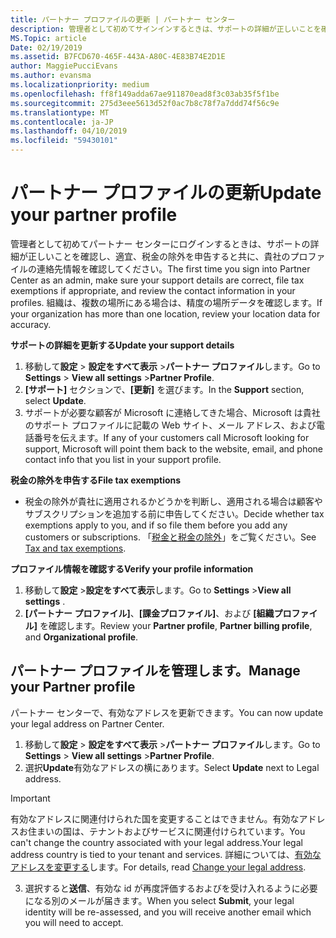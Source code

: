 ```yaml
---
title: パートナー プロファイルの更新 | パートナー センター
description: 管理者として初めてサインインするときは、サポートの詳細が正しいことを確認し、適宜、税金の除外を申告すると共に、貴社のプロファイルの連絡先情報を確認してください。
MS.Topic: article
Date: 02/19/2019
ms.assetid: B7FCD670-465F-443A-A80C-4E83B74E2D1E
author: MaggiePucciEvans
ms.author: evansma
ms.localizationpriority: medium
ms.openlocfilehash: ff8f149adda67ae911870ead8f3c03ab35f5f1be
ms.sourcegitcommit: 275d3eee5613d52f0ac7b8c78f7a7ddd74f56c9e
ms.translationtype: MT
ms.contentlocale: ja-JP
ms.lasthandoff: 04/10/2019
ms.locfileid: "59430101"
---
```

# <a name="update-your-partner-profile"></a><span data-ttu-id="59434-103">パートナー プロファイルの更新</span><span class="sxs-lookup"><span data-stu-id="59434-103">Update your partner profile</span></span>


<span data-ttu-id="59434-104">管理者として初めてパートナー センターにログインするときは、サポートの詳細が正しいことを確認し、適宜、税金の除外を申告すると共に、貴社のプロファイルの連絡先情報を確認してください。</span><span class="sxs-lookup"><span data-stu-id="59434-104">The first time you sign into Partner Center as an admin, make sure your support details are correct, file tax exemptions if appropriate, and review the contact information in your profiles.</span></span> <span data-ttu-id="59434-105">組織は、複数の場所にある場合は、精度の場所データを確認します。</span><span class="sxs-lookup"><span data-stu-id="59434-105">If your organization has more than one location, review your location data for accuracy.</span></span>

**<span data-ttu-id="59434-106">サポートの詳細を更新する</span><span class="sxs-lookup"><span data-stu-id="59434-106">Update your support details</span></span>**

1.  <span data-ttu-id="59434-107">移動して**設定** &gt; **設定をすべて表示** &gt;**パートナー プロファイル**します。</span><span class="sxs-lookup"><span data-stu-id="59434-107">Go to **Settings** &gt; **View all settings** &gt;**Partner Profile**.</span></span>
2.  <span data-ttu-id="59434-108">**[サポート]** セクションで、**[更新]** を選びます。</span><span class="sxs-lookup"><span data-stu-id="59434-108">In the **Support** section, select **Update**.</span></span>
3.  <span data-ttu-id="59434-109">サポートが必要な顧客が Microsoft に連絡してきた場合、Microsoft は貴社のサポート プロファイルに記載の Web サイト、メール アドレス、および電話番号を伝えます。</span><span class="sxs-lookup"><span data-stu-id="59434-109">If any of your customers call Microsoft looking for support, Microsoft will point them back to the website, email, and phone contact info that you list in your support profile.</span></span>

**<span data-ttu-id="59434-110">税金の除外を申告する</span><span class="sxs-lookup"><span data-stu-id="59434-110">File tax exemptions</span></span>**

-   <span data-ttu-id="59434-111">税金の除外が貴社に適用されるかどうかを判断し、適用される場合は顧客やサブスクリプションを追加する前に申告してください。</span><span class="sxs-lookup"><span data-stu-id="59434-111">Decide whether tax exemptions apply to you, and if so file them before you add any customers or subscriptions.</span></span> <span data-ttu-id="59434-112">「[税金と税金の除外](tax-and-tax-exemptions.md)」をご覧ください。</span><span class="sxs-lookup"><span data-stu-id="59434-112">See [Tax and tax exemptions](tax-and-tax-exemptions.md).</span></span>

**<span data-ttu-id="59434-113">プロファイル情報を確認する</span><span class="sxs-lookup"><span data-stu-id="59434-113">Verify your profile information</span></span>**

1.  <span data-ttu-id="59434-114">移動して**設定** &gt;**設定をすべて表示**します。</span><span class="sxs-lookup"><span data-stu-id="59434-114">Go to **Settings** &gt;**View all settings** .</span></span> 
2.  <span data-ttu-id="59434-115">**[パートナー プロファイル]**、**[課金プロファイル]**、および **[組織プロファイル]** を確認します。</span><span class="sxs-lookup"><span data-stu-id="59434-115">Review your **Partner profile**, **Partner billing profile**, and **Organizational profile**.</span></span>

## <a name="manage-your-partner-profile"></a><span data-ttu-id="59434-116">パートナー プロファイルを管理します。</span><span class="sxs-lookup"><span data-stu-id="59434-116">Manage your Partner profile</span></span> 

<span data-ttu-id="59434-117">パートナー センターで、有効なアドレスを更新できます。</span><span class="sxs-lookup"><span data-stu-id="59434-117">You can now update your legal address on Partner Center.</span></span>

1. <span data-ttu-id="59434-118">移動して**設定** &gt; **設定をすべて表示** &gt;**パートナー プロファイル**します。</span><span class="sxs-lookup"><span data-stu-id="59434-118">Go to **Settings** &gt; **View all settings** &gt;**Partner Profile**.</span></span>
2. <span data-ttu-id="59434-119">選択**Update**有効なアドレスの横にあります。</span><span class="sxs-lookup"><span data-stu-id="59434-119">Select **Update** next to Legal address.</span></span> 

>[!Important]
><span data-ttu-id="59434-120">有効なアドレスに関連付けられた国を変更することはできません。有効なアドレスお住まいの国は、テナントおよびサービスに関連付けられています。</span><span class="sxs-lookup"><span data-stu-id="59434-120">You can't change the country associated with your legal address.Your legal address country is tied to your tenant and services.</span></span> <span data-ttu-id="59434-121">詳細については、[有効なアドレスを変更する](https://docs.microsoft.com/office365/admin/manage/change-address-contact-and-more?view=o365-worldwide)します。</span><span class="sxs-lookup"><span data-stu-id="59434-121">For details, read [Change your legal address](https://docs.microsoft.com/office365/admin/manage/change-address-contact-and-more?view=o365-worldwide).</span></span>

3. <span data-ttu-id="59434-122">選択すると**送信**、有効な id が再度評価するおよびを受け入れるように必要になる別のメールが届きます。</span><span class="sxs-lookup"><span data-stu-id="59434-122">When you select **Submit**, your legal identity will be re-assessed, and you will receive another email which you will need to accept.</span></span>



 



